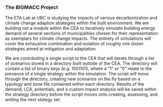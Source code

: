 ### The BIGMACC Project

The ETA Lab at UBC is studying the impacts of various decarbonization and climate change adaption strategies within the 
built environment. We are building out a module within the CEA to iteratively simulate building energy demand of several
sections of municipalities chosen for their representation as exemplars for climate change impacts. The entirety of simulations
will cover the exhaustive combination and isolation of roughly one dozen strategies aimed at mitigation and adaptation.

We are contributing a single script to the CEA that will iterate through a list of scenarios stored in a directory built
outside of the CEA. The directory will contain a list of binary keys (e.g. 1001101), where a "1" or "0" relate to the 
presence of a single strategy within the simulation. The script will move through the directory, creating new scenarios 
on the fly based on a typology and zone file contained within each directory. Results of the demand, LCA, potentials, 
and a custom impact analysis will be saved within the strategy directory before the script moves onto creating, assessing,
and writing the next stategy set. 